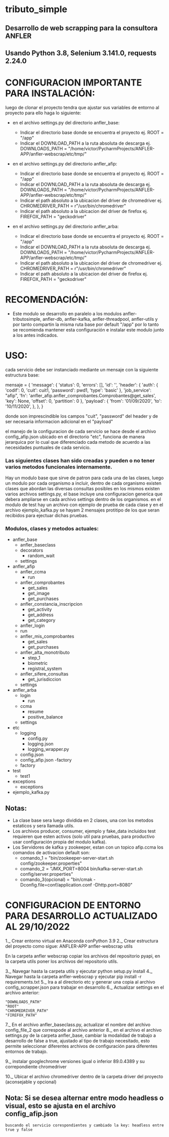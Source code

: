 # tributo_simple

## Desarrollo de web scrapping para la consultora ANFLER
## Usando Python 3.8, Selenium 3.141.0, requests 2.24.0

# CONFIGURACION IMPORTANTE PARA INSTALACIÓN:

luego de clonar el proyecto tendra que ajustar sus variables de entorno al proyecto
para ello haga lo siguiente:

- en el archivo settings.py del directorio anfler_base:
    - Indicar el directorio base donde se encuentra el proyecto ej. ROOT = "/app"
    - Indicar el DOWNLOAD_PATH a la ruta absoluta de descarga ej. DOWNLOADS_PATH = "/home/victor/PycharmProjects/ANFLER-APP/anfler-webscrap/etc/tmp/"

- en el archivo settings.py del directorio anfler_afip:
    - Indicar el directorio base donde se encuentra el proyecto ej. ROOT = "/app"
    - Indicar el DOWNLOAD_PATH a la ruta absoluta de descarga ej. DOWNLOADS_PATH = "/home/victor/PycharmProjects/ANFLER-APP/anfler-webscrap/etc/tmp/"
    - Indicar el path absoluto a la ubicacion del driver de chromedriver ej. CHROMEDRIVER_PATH = r"/usr/bin/chromedriver"
    - Indicar el path absoluto a la ubicacion del driver de firefox ej. FIREFOX_PATH = "geckodriver"

- en el archivo settings.py del directorio anfler_arba:
    - Indicar el directorio base donde se encuentra el proyecto ej. ROOT = "/app"
    - Indicar el DOWNLOAD_PATH a la ruta absoluta de descarga ej. DOWNLOADS_PATH = "/home/victor/PycharmProjects/ANFLER-APP/anfler-webscrap/etc/tmp/"
    - Indicar el path absoluto a la ubicacion del driver de chromedriver ej. CHROMEDRIVER_PATH = r"/usr/bin/chromedriver"
    - Indicar el path absoluto a la ubicacion del driver de firefox ej. FIREFOX_PATH = "geckodriver"


# RECOMENDACIÓN:

- Este modulo se desarrollo en paralelo a los modulos anfler-tributosimple, anfler-db, anfler-kafka, anfler-threadpool, anfler-utils y por tanto compartin la misma ruta base por default "/app" por lo tanto se recomienda mantener esta configuración e instalar este modulo junto a los antes indicados.

# USO:

cada servicio debe ser instanciado mediante un mensaje con la siguiente estructura base:

mensaje = {
    'message': {
        'status': 0,
        'errors': [],
        'id': '',
        'header': {
            'auth': {
                'codif': 0,
                'cuit': cuit1,
                'password': pwd1,
                'type': 'basic'
            },
            'job_service': "afip",
            'fn': 'anfler_afip.anfler_comprobantes.Comprobantes@get_sales',
            'key': None,
            'offset': 0,
            'partition': 0
        },
        'payload': {
            'from': '01/09/2020',
            'to': '10/11/2020',
        },
    },
}

donde son imprescindible los campos "cuit", "password" del header y de ser necesaria informacion adicional en el "payload"

el manejo de la configuracion de cada servicio se hace desde el archivo config_afip.json ubicado en el directorio "etc", funciona de manera jerarquica por lo cual que diferenciado cada metodo de acuerdo a las necesidades puntuales de cada servicio.


### Las siguientes clases han sido creadas y pueden o no tener varios metodos funcionales internamente.

Hay un modulo base que sirve de patron para cada una de las clases, luego un modulo por cada organismo
a incluir, dentro de cada organismo existen clases que abordan las diversas consultas posibles en los mismos
existen varios archivos settings.py, el base incluye una configuracion generica que debera ampliarse en cada
archivo settings dentro de los organismos.
en el modulo de test hay un archivo con ejemplo de prueba de cada clase y en el archivo ejemplo_kafka.py se
hayam 2 mensajes protitipo de los que seran recibidos para ejectuar dichas pruebas.


### Modulos, clases y metodos actuales:

- anfler_base
    - anfler_baseclass
    - decorators
    	- random_wait
    - settings
- anfler_afip
    - anfler_ccma
    	- run
    - anfler_comprobantes
    	- get_sales
    	- get_image
    	- get_purchases
    - anfler_constancia_inscripcion
    	- get_activity
    	- get_address
    	- get_category
    - anfler_login
	- run
    - anfler_mis_comprobantes
    	- get_sales
    	- get_purchases
    - anfler_alta_monotributo
    	- step_1
    	- biometric
    	- registral_system
    - anfler_sifere_consultas
    	- get_jurisdiccion
    - settings
- anfler_arba
    - login
    	- run
    - ccma
    	- resume
    	- positive_balance
    - settings
- etc	
    - logging
        - config.py
        - logging.json
        - logging_wrapper.py
    - config.json
    - config_afip.json
-factory
    - factory
- test
    - test1
- exceptions
    - exceptions
- ejemplo_kafka.py
    
## Notas: 
 * La clase base sera luego dividida en 2 clases, una con los metodos estaticos y sera llamada utils.
 * Los archivos producer, consumer, ejemplo y fake_data incluidos test requieren que esten activos (solo util para pruebas, para productivo usar configuración propia del modulo kafka).
 * Los Servidores de kafka y zookeeper, estan con un topico afip.ccma los comandos de activacion default son:
   * comando_1 = "bin/zookeeper-server-start.sh config/zookeeper.properties"
   * comando_2 = "JMX_PORT=8004 bin/kafka-server-start.sh config/server.properties"
   * comando_3(opcional) = "bin/cmak -Dconfig.file=conf/application.conf -Dhttp.port=8080"


# CONFIGURACION DE ENTORNO PARA DESARROLLO ACTUALIZADO AL 29/10/2022

1._ Crear entorno virtual en Anaconda conPython 3.9
2._ Crear estructura del proyecto como sigue:
ANFLER-APP
		anfler-webscrap
		utils

En la carpeta anfler webscrap copiar los archivos del repositorio pyapi, 
en la carpeta utils poner los archivos del repositorio utils.

3._ Navegar hasta la carpeta utils y ejecutar python setup.py install
4._ Navegar hasta la carpeta anfler-webscrap y ejecutar pip install -r requirements.txt
5._ Ira a al directorio etc y generar una copia al archivo config_scrapper.json para trabajar en desarrollo
6._ Actualizar settings en el archivo anterior: 
	
    "DOWNLOADS_PATH"
    "ROOT"
	"CHROMEDRIVER_PATH" 
    "FIREFOX_PATH" 

7._ En el archivo anfler_baseclass.py, actualizar el nombre del archivo config_file_2 que correspode al archivo anterior
8._ en el archivo el archivo settings.py de la carpeta anfler_base, cambiar la modalidad de trabajo a 
    desarrollo de false a true, ajustado al tipo de trabajo necesitado, esto permite seleccionar diferentes archivos de 
    configuración para diferentes entornos de trabajo.

9._ instalar googlechrome versiones igual o inferior 89.0.4389 y su correpondiente chromedriver


10._ Ubicar el archivo chromedriver dentro de la carpeta driver del proyecto (aconsejable y opcional)


## Nota: Si se desea alternar entre modo headless o visual, esto se ajusta en el archivo config_afip.json
	buscando el servicio corespondientes y cambiado la key: headless entre true y false 